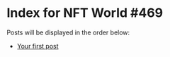 # Index for NFT World #469
Posts will be displayed in the order below:

- [Your first post](./001-first.md)

